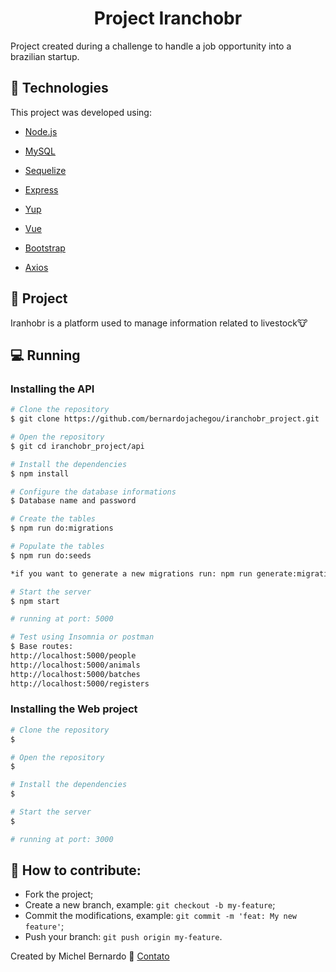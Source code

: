 <h1 align="center">
    Project Iranchobr
</h1>

<p>Project created during a challenge to handle a job opportunity into a brazilian startup.</p>

## :iphone:   Technologies

This project was developed using:

- [Node.js](https://nodejs.org/en/)
- [MySQL](https://www.mysql.com/)
- [Sequelize](https://sequelize.org/)
- [Express](https://expressjs.com/)
- [Yup](https://github.com/jquense/yup)

- [Vue](https://vuejs.org/)
- [Bootstrap](https://bootstrap-vue.org/)
- [Axios](https://github.com/axios/axios)


## :book: Project

Iranhobr is a platform used to manage information related to livestock🐮

## :computer: Running

### Installing the API 

```bash
# Clone the repository
$ git clone https://github.com/bernardojachegou/iranchobr_project.git

# Open the repository
$ git cd iranchobr_project/api

# Install the dependencies
$ npm install

# Configure the database informations
$ Database name and password

# Create the tables
$ npm run do:migrations

# Populate the tables
$ npm run do:seeds	

*if you want to generate a new migrations run: npm run generate:migration*

# Start the server
$ npm start

# running at port: 5000

# Test using Insomnia or postman
$ Base routes:
http://localhost:5000/people
http://localhost:5000/animals
http://localhost:5000/batches
http://localhost:5000/registers
```

### Installing the Web project

```bash
# Clone the repository
$ 

# Open the repository
$ 

# Install the dependencies
$ 

# Start the server
$ 

# running at port: 3000
```

## 🤔 How to contribute:

- Fork the project;
- Create a new branch, example: `git checkout -b my-feature`;
- Commit the modifications, example: `git commit -m 'feat: My new feature'`;
- Push your branch: `git push origin my-feature`.

Created by Michel Bernardo :wave: [Contato](https://www.linkedin.com/in/bernardojachegou/)
